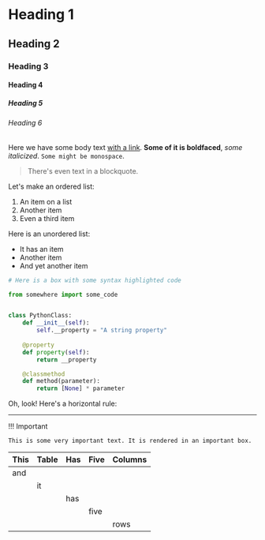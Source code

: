 # Heading 1
## Heading 2
### Heading 3
#### Heading 4
##### Heading 5
###### Heading 6

Here we have some body text [with a link](https://example.com). **Some of it is boldfaced**, *some italicized*. `Some might be monospace`.
> There's even text in a blockquote.

Let's make an ordered list:

1. An item on a list
1. Another item
1. Even a third item

Here is an unordered list:

- It has an item
- Another item
- And yet another item

```python
# Here is a box with some syntax highlighted code

from somewhere import some_code


class PythonClass:
    def __init__(self):
        self.__property = "A string property"
    
    @property
    def property(self):
        return __property

    @classmethod
    def method(parameter):
        return [None] * parameter
```

Oh, look! Here's a horizontal rule:

---

!!! Important

    This is some very important text. It is rendered in an important box.

| This | Table | Has | Five | Columns |
|-|-|-|-|-|
| and | | | | |
| | it | | | |
| | | has | | |
| | | | five | |
| | | | | rows |
